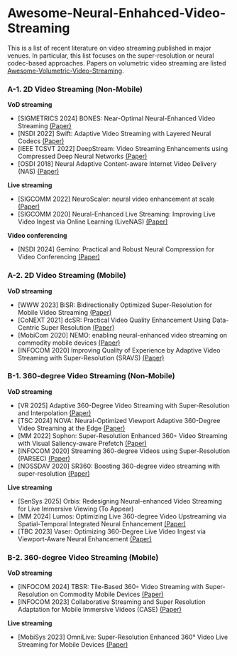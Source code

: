 # Awesome-Neural-Enhahced-Video-Streaming
This is a list of recent literature on video streaming published in major venues. In particular, this list focuses on the super-resolution or neural codec-based approaches. Papers on volumetric video streaming are listed [Awesome-Volumetric-Video-Streaming](https://github.com/parkseonghoony/Awesome-Volumetric-Video-Streaming/blob/main/README.md).

### A-1. 2D Video Streaming (Non-Mobile)
**VoD streaming**
* [SIGMETRICS 2024] BONES: Near-Optimal Neural-Enhanced Video Streaming [(Paper)](https://dl.acm.org/doi/abs/10.1145/3656014)
* [NSDI 2022] Swift: Adaptive Video Streaming with Layered Neural Codecs [(Paper)](https://www.usenix.org/conference/nsdi22/presentation/dasari)
* [IEEE TCSVT 2022] DeepStream: Video Streaming Enhancements using Compressed Deep Neural Networks [(Paper)](https://ieeexplore.ieee.org/document/9984695)
* [OSDI 2018] Neural Adaptive Content-aware Internet Video Delivery (NAS) [(Paper)](https://www.usenix.org/conference/osdi18/presentation/yeo)

**Live streaming**
* [SIGCOMM 2022] NeuroScaler: neural video enhancement at scale [(Paper)](https://dl.acm.org/doi/10.1145/3544216.3544218)
* [SIGCOMM 2020] Neural-Enhanced Live Streaming: Improving Live Video Ingest via Online Learning (LiveNAS) [(Paper)](https://dl.acm.org/doi/10.1145/3387514.3405856)

**Video conferencing**
* [NSDI 2024] Gemino: Practical and Robust Neural Compression for Video Conferencing [(Paper)](https://www.usenix.org/conference/nsdi24/presentation/sivaraman)

### A-2. 2D Video Streaming (Mobile)
**VoD streaming**
* [WWW 2023] BiSR: Bidirectionally Optimized Super-Resolution for Mobile Video Streaming [(Paper)](https://dl.acm.org/doi/10.1145/3543507.3583519)
* [CoNEXT 2021] dcSR: Practical Video Quality Enhancement Using Data-Centric Super Resolution [(Paper)](https://dl.acm.org/doi/abs/10.1145/3485983.3494856)
* [MobiCom 2020] NEMO: enabling neural-enhanced video streaming on commodity mobile devices [(Paper)](https://dl.acm.org/doi/10.1145/3372224.3419185)
* [INFOCOM 2020] Improving Quality of Experience by Adaptive Video Streaming with Super-Resolution (SRAVS) [(Paper)](https://ieeexplore.ieee.org/document/9155384)

### B-1. 360-degree Video Streaming (Non-Mobile)
**VoD streaming**
* [VR 2025] Adaptive 360-Degree Video Streaming with Super-Resolution and Interpolation [(Paper)](https://ieeexplore.ieee.org/document/10937393)
* [TSC 2024] NOVA: Neural-Optimized Viewport Adaptive 360-Degree Video Streaming at the Edge [(Paper)](https://ieeexplore.ieee.org/document/10654590)
* [MM 2022] Sophon: Super-Resolution Enhanced 360◦ Video Streaming with Visual Saliency-aware Prefetch [(Paper)](https://dl.acm.org/doi/10.1145/3503161.3547750)
* [INFOCOM 2020] Streaming 360-degree Videos using Super-Resolution (PARSEC) [(Paper)](https://ieeexplore.ieee.org/document/9155477)
* [NOSSDAV 2020] SR360: Boosting 360-degree video streaming with super-resolution [(Paper)](https://dl.acm.org/doi/10.1145/3386290.3396929)

**Live streaming**
* [SenSys 2025] Orbis: Redesigning Neural-enhanced Video Streaming for Live Immersive Viewing (To Appear)
* [MM 2024] Lumos: Optimizing Live 360-degree Video Upstreaming via Spatial-Temporal Integrated Neural Enhancement [(Paper)](https://dl.acm.org/doi/10.1145/3664647.3681305)
* [TBC 2023] Vaser: Optimizing 360-Degree Live Video Ingest via Viewport-Aware Neural Enhancement [(Paper)](https://ieeexplore.ieee.org/abstract/document/10227835)

### B-2. 360-degree Video Streaming (Mobile)
**VoD streaming**
* [INFOCOM 2024] TBSR: Tile-Based 360◦ Video Streaming with Super-Resolution on Commodity Mobile Devices [(Paper)](https://ieeexplore.ieee.org/abstract/document/10621078/)
* [INFOCOM 2023] Collaborative Streaming and Super Resolution Adaptation for Mobile Immersive Videos (CASE) [(Paper)](https://ieeexplore.ieee.org/document/10228906)

**Live streaming**
* [MobiSys 2023] OmniLive: Super-Resolution Enhanced 360° Video Live Streaming for Mobile Devices [(Paper)](https://dl.acm.org/doi/abs/10.1145/3581791.3596851)
